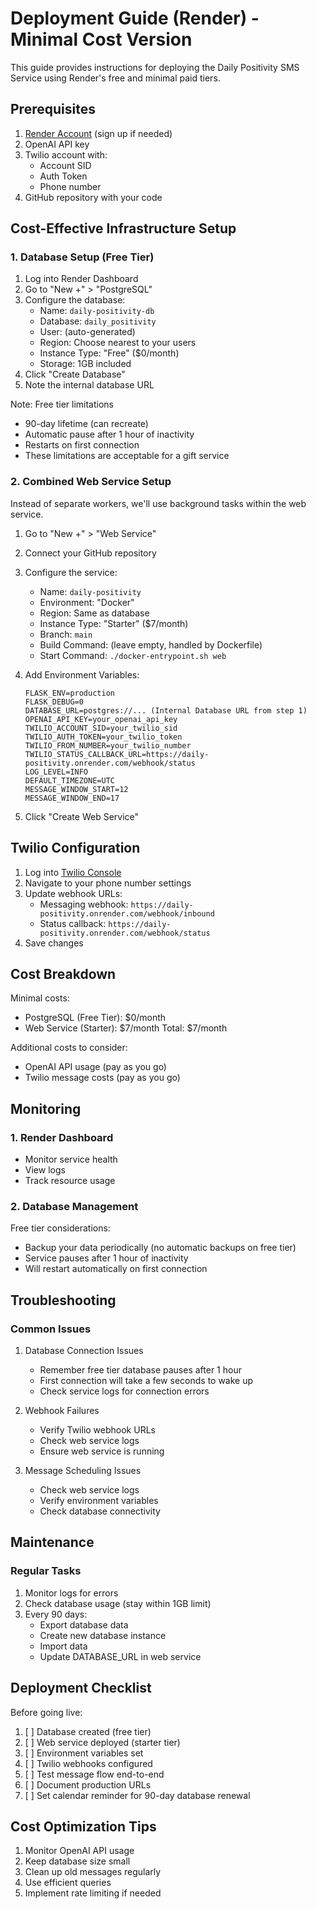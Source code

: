 # Deployment Guide (Render) - Minimal Cost Version

This guide provides instructions for deploying the Daily Positivity SMS Service using Render's free and minimal paid tiers.

## Prerequisites

1. [Render Account](https://render.com) (sign up if needed)
2. OpenAI API key
3. Twilio account with:
   - Account SID
   - Auth Token
   - Phone number
4. GitHub repository with your code

## Cost-Effective Infrastructure Setup

### 1. Database Setup (Free Tier)

1. Log into Render Dashboard
2. Go to "New +" > "PostgreSQL"
3. Configure the database:
   - Name: `daily-positivity-db`
   - Database: `daily_positivity`
   - User: (auto-generated)
   - Region: Choose nearest to your users
   - Instance Type: "Free" ($0/month)
   - Storage: 1GB included
4. Click "Create Database"
5. Note the internal database URL

Note: Free tier limitations
- 90-day lifetime (can recreate)
- Automatic pause after 1 hour of inactivity
- Restarts on first connection
- These limitations are acceptable for a gift service

### 2. Combined Web Service Setup

Instead of separate workers, we'll use background tasks within the web service.

1. Go to "New +" > "Web Service"
2. Connect your GitHub repository
3. Configure the service:
   - Name: `daily-positivity`
   - Environment: "Docker"
   - Region: Same as database
   - Instance Type: "Starter" ($7/month)
   - Branch: `main`
   - Build Command: (leave empty, handled by Dockerfile)
   - Start Command: `./docker-entrypoint.sh web`

4. Add Environment Variables:
   ```
   FLASK_ENV=production
   FLASK_DEBUG=0
   DATABASE_URL=postgres://... (Internal Database URL from step 1)
   OPENAI_API_KEY=your_openai_api_key
   TWILIO_ACCOUNT_SID=your_twilio_sid
   TWILIO_AUTH_TOKEN=your_twilio_token
   TWILIO_FROM_NUMBER=your_twilio_number
   TWILIO_STATUS_CALLBACK_URL=https://daily-positivity.onrender.com/webhook/status
   LOG_LEVEL=INFO
   DEFAULT_TIMEZONE=UTC
   MESSAGE_WINDOW_START=12
   MESSAGE_WINDOW_END=17
   ```

5. Click "Create Web Service"

## Twilio Configuration

1. Log into [Twilio Console](https://console.twilio.com)
2. Navigate to your phone number settings
3. Update webhook URLs:
   - Messaging webhook: `https://daily-positivity.onrender.com/webhook/inbound`
   - Status callback: `https://daily-positivity.onrender.com/webhook/status`
4. Save changes

## Cost Breakdown

Minimal costs:
- PostgreSQL (Free Tier): $0/month
- Web Service (Starter): $7/month
Total: $7/month

Additional costs to consider:
- OpenAI API usage (pay as you go)
- Twilio message costs (pay as you go)

## Monitoring

### 1. Render Dashboard
- Monitor service health
- View logs
- Track resource usage

### 2. Database Management
Free tier considerations:
- Backup your data periodically (no automatic backups on free tier)
- Service pauses after 1 hour of inactivity
- Will restart automatically on first connection

## Troubleshooting

### Common Issues

1. Database Connection Issues
   - Remember free tier database pauses after 1 hour
   - First connection will take a few seconds to wake up
   - Check service logs for connection errors

2. Webhook Failures
   - Verify Twilio webhook URLs
   - Check web service logs
   - Ensure web service is running

3. Message Scheduling Issues
   - Check web service logs
   - Verify environment variables
   - Check database connectivity

## Maintenance

### Regular Tasks

1. Monitor logs for errors
2. Check database usage (stay within 1GB limit)
3. Every 90 days:
   - Export database data
   - Create new database instance
   - Import data
   - Update DATABASE_URL in web service

## Deployment Checklist

Before going live:
1. [ ] Database created (free tier)
2. [ ] Web service deployed (starter tier)
3. [ ] Environment variables set
4. [ ] Twilio webhooks configured
5. [ ] Test message flow end-to-end
6. [ ] Document production URLs
7. [ ] Set calendar reminder for 90-day database renewal

## Cost Optimization Tips

1. Monitor OpenAI API usage
2. Keep database size small
3. Clean up old messages regularly
4. Use efficient queries
5. Implement rate limiting if needed
